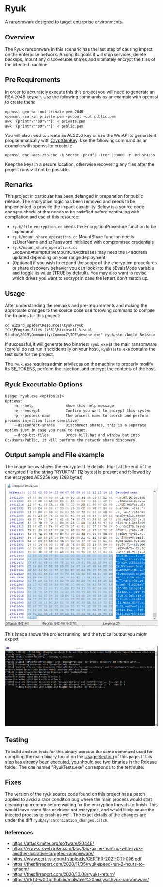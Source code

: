 # Ryuk

A ransomware designed to target enterprise environments.

## Overview

The Ryuk ransomware in this scenario has the last step of causing impact on the enterprise network. Among its goals it will stop services, delete backups, mount any discoverable shares and ultimately encrypt the files of the infected machine. 

## Pre Requirements

In order to accurately execute this this project you will need to generate an RSA 2048 keypair. Use the following commands as an example with openssl to create them:

```
openssl genrsa -out private.pem 2048
openssl rsa -in private.pem -pubout -out public.pem
awk '{print"\""$0"\""}' < private.pem
awk '{print"\""$0"\""}' < public.pem
```

You will also need to create an AES256 key or use the WinAPI to generate it programmatically with [CryptGenKey](https://docs.microsoft.com/en-us/windows/win32/api/wincrypt/nf-wincrypt-cryptgenkey). Use the following command as an example with openssl to create it:

```
openssl enc -aes-256-cbc -k secret -pbkdf2 -iter 100000 -P -md sha256
```

Keep the keys in a secure location, otherwise recovering any files after the project runs will not be possible.

## Remarks

This project in particular has been defanged in preparation for public release. The encryption logic has been removed and needs to be implemented to provide the impact capability. Below is a source code changes checklist that needs to be satisfied before continuing with compilation and use of this resource:

- `ryuk/file_encryption.cc` needs the EncryptionProcedure function to be implement
- `ryuk/mount_share_operations.cc` MountShare function needs szUserName and szPassword initialized with compromised credentials
- `ryuk/mount_share_operations.cc` LoopAndAttemptDriveMountOnAddresses may need the IP address updated depending on your range deployment
- (Optional) if you wish to expand the scope of the encryption procedures or share discovery behavior you can look into the bEvalsMode variable and toggle its value (TRUE by default). You may also want to revise which drives you want to encrypt in case the letters don't match up.

## Usage

After understanding the remarks and pre-requirements and making the appropiate changes to the source code use following command to compile the binaries for this project:

```
cd wizard_spider\Resources\Ryuk\ryuk
"C:\Program Files (x86)\Microsoft Visual Studio\2019\Community\Common7\IDE\devenv.exe" ryuk.sln /build Release
```

If successful, it will generate two binaries: `ryuk.exe` is the main ransomware (careful do not run it accidentally on your host), `RyukTests.exe` contains the test suite for the project.

The `ryuk.exe` requires admin privileges on the machine to properly modify its SE_TOKENS, perform the injection, and encrypt the contents of the host.

## Ryuk Executable Options

```
Usage: ryuk.exe <option(s)>
Options:
    -h,--help               Show this help message
    -e,--encrypt            Confirm you want to encrypt this system
    -p,--process-name       The process name to search and perform process injection (case sensitive)
    --disconnect-shares     Disconnect shares, this is a separate option just in case you need to reset.
    --drop-bat-files        Drops kill.bat and window.bat into C:/Users/Public, it will perform the network share discovery.
```

## Output sample and File example

The image below shows the encrypted file details. Right at the end of the encrypted file the string "RYUKTM" (12 bytes) is present and followed by the encrypted AES256 key (268 bytes)

![HEX editor showing an encrypted file](img/encrypted_file_sample.PNG?raw=true "Encrypted file example")

This image shows the project running, and the typical output you might expect

![CMD showing tool execution](img/tool_execution.png?raw=true "Running tool output")

## Testing

To build and run tests for this binary execute the same command used for compiling the main binary found on the [Usage Section](#Usage) of this page. If this step has already been executed, you should see two binaries in the Release folder. The one named "RyukTests.exe" corresponds to the test suite.

## Fixes

The version of the ryuk source code found on this project has a patch applied to avoid a race condition bug where the main process would start cleaning up memory before waiting for the encryption threads to finish. This would leave some files or drives not encrypted, and would likely cause the injected process to crash as well. The exact details of the changes are under the diff `ryuk/synchronization_changes.patch`.

### References

- https://attack.mitre.org/software/S0446/
- https://www.crowdstrike.com/blog/big-game-hunting-with-ryuk-another-lucrative-targeted-ransomware/
- https://www.cert.ssi.gouv.fr/uploads/CERTFR-2021-CTI-006.pdf
- https://thedfirreport.com/2020/11/05/ryuk-speed-run-2-hours-to-ransom/
- https://thedfirreport.com/2020/10/08/ryuks-return/
- https://n1ght-w0lf.github.io/malware%20analysis/ryuk-ransomware/
